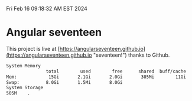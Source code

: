 Fri Feb 16 09:18:32 AM EST 2024

# Angular seventeen


This project is live at [https://angularseventeen.github.io](https://angularseventeen.github.io "seventeen!") thanks to Github.

```bash
System Memory
               total        used        free      shared  buff/cache   available
Mem:            15Gi       2.1Gi       2.0Gi       305Mi        11Gi        13Gi
Swap:          8.0Gi       1.5Mi       8.0Gi
System Storage
505M	.
